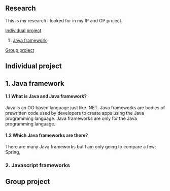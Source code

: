 ## Research

This is my research I looked for in my IP and GP project.

[Individual project](#Individual-project)
1. [Java framework](#Java-framework)

[Group project](#Group-project)

## Individual project

## 1. Java framework 
 
#### 1.1 What is Java and Java framework?
Java is an OO based language just like .NET. 
Java frameworks are bodies of prewritten code used by developers to create apps using the Java programming language. Java frameworks are only for the Java programming language.

#### 1.2 Which Java frameworks are there?
There are many Java frameworks but I am only going to compare a few: Spring, 

### 2. Javascript frameworks


## Group project

